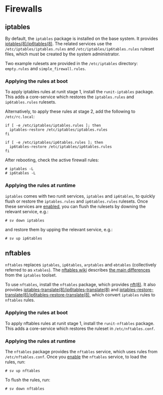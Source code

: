 # Firewalls

## iptables

By default, the `iptables` package is installed on the base system. It provides
[iptables(8)/ip6tables(8)](https://man.voidlinux.org/iptables.8). The related
services use the `/etc/iptables/iptables.rules` and
`/etc/iptables/ip6tables.rules` ruleset files, which must be created by the
system administrator.

Two example rulesets are provided in the `/etc/iptables` directory:
`empty.rules` and `simple_firewall.rules`.

### Applying the rules at boot

To apply iptables rules at runit stage 1, install the `runit-iptables` package.
This adds a core-service which restores the `iptables.rules` and
`ip6tables.rules` rulesets.

Alternatively, to apply these rules at stage 2, add the following to
`/etc/rc.local`:

```
if [ -e /etc/iptables/iptables.rules ]; then
  iptables-restore /etc/iptables/iptables.rules
fi

if [ -e /etc/iptables/ip6tables.rules ]; then
  ip6tables-restore /etc/iptables/ip6tables.rules
fi
```

After rebooting, check the active firewall rules:

```
# iptables -L
# ip6tables -L
```

### Applying the rules at runtime

`iptables` comes with two runit services, `iptables` and `ip6tables`, to quickly
flush or restore the `iptables.rules` and `ip6tables.rules` rulesets. Once these
services are [enabled](../services/index.md#enabling-services), you can flush
the rulesets by downing the relevant service, e.g.:

```
# sv down iptables
```

and restore them by upping the relevant service, e.g.:

```
# sv up ip6tables
```

## nftables

`nftables` replaces `iptables`, `ip6tables`, `arptables` and `ebtables`
(collectively referred to as `xtables`). The [nftables
wiki](https://wiki.nftables.org/wiki-nftables/index.php/Main_Page) describes
[the main
differences](https://wiki.nftables.org/wiki-nftables/index.php/Main_differences_with_iptables)
from the `iptables` toolset.

To use `nftables`, install the `nftables` package, which provides
[nft(8)](https://man.voidlinux.org/nft.8). It also provides
[iptables-translate(8)/ip6tables-translate(8)](https://man.voidlinux.org/iptables-translate.8)
and
[iptables-restore-translate(8)/ip6tables-restore-translate(8)](https://man.voidlinux.org/iptables-restore-translate.8),
which convert `iptables` rules to `nftables` rules.

### Applying the rules at boot

To apply nftables rules at runit stage 1, install the `runit-nftables` package.
This adds a core-service which restores the ruleset in `/etc/nftables.conf`.

### Applying the rules at runtime

The `nftables` package provides the `nftables` service, which uses rules from
`/etc/nftables.conf`. Once you [enable](../services/index.md#enabling-service)
the `nftables` service, to load the rules, run:

```
# sv up nftables
```

To flush the rules, run:

```
# sv down nftables
```
